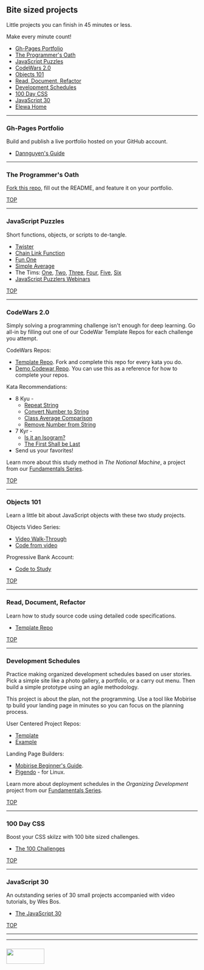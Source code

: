 ## Bite sized projects 

Little projects you can finish in 45 minutes or less.

Make every minute count!

* [Gh-Pages Portfolio](#gh-pages-portfolio)
* [The Programmer's Oath](#the-programmers-oath)
* [JavaScript Puzzles](#javascript-puzzles)
* [CodeWars 2.0](#codewars-2-0)
* [Objects 101](#objects-101)
* [Read, Document, Refactor](#read-document-refactor)
* [Development Schedules](#development-schedules)
* [100 Day CSS](#100-day-css)
* [JavaScript 30](#javascript-30)
* [Elewa Home](https://elewa-academy.github.io)

___

### Gh-Pages Portfolio

Build and publish a live portfolio hosted on your GitHub account.

* [Dannguyen's Guide](https://dannguyen.github.io/github-for-portfolios/)


___

### The Programmer's Oath

[Fork this repo](https://github.com/elewa-academy/programmers-oath-template), fill out the README, and feature it on your portfolio.


[TOP](#bite-sized-projects)

___

### JavaScript Puzzles

Short functions, objects, or scripts to de-tangle.

* [Twister](./javascript-puzzles/twister.md)
* [Chain Link Function](./javascript-puzzles/chain-link-function.md)
* [Fun One](./javascript-puzzles/fun-one.md)
* [Simple Average](./javascript-puzzles/simple-average.md)
* The Tims: [One](./javascript-puzzles/tim-1.md), [Two](./javascript-puzzles/tim-2.md), [Three](./javascript-puzzles/tim-3.md), [Four](./javascript-puzzles/tim-4.md), [Five](./javascript-puzzles/tim-5.md), [Six](./javascript-puzzles/tim-6.md)
* [JavaScript Puzzlers Webinars](http://blogs.adobe.com/charles/2013/05/javascript-puzzlers-puzzles-that-make-you-think-presented-at-adobe-max-2013.html)

[TOP](#bite-sized-projects)

___

### CodeWars 2.0

Simply solving a programming challenge isn't enough for deep learning.  Go all-in by filling out one of our CodeWar Template Repos for each challenge you attempt.

CodeWars Repos:
* [Template Repo](https://github.com/elewa-academy/exercise-template-repo).  Fork and complete this repo for every kata you do. 
* [Demo Codewar Repo](https://github.com/elewa-student/String-Reverser).  You can use this as a reference for how to complete your repos.

Kata Recommendations:
* 8 Kyu - 
    * [Repeat String](https://www.codewars.com/kata/string-repeat/train/javascript)
    * [Convert Number to String](https://www.codewars.com/kata/convert-a-number-to-a-string/train/javascript)
    * [Class Average Comparison](https://www.codewars.com/kata/how-good-are-you-really/train/javascript)
    * [Remove Number from String](https://www.codewars.com/kata/string-cleaning)
* 7 Kyr - 
    * [Is it an Isogram?](https://www.codewars.com/kata/54ba84be607a92aa900000f1)
    * [The First Shall be Last](https://www.codewars.com/kata/scrolling-text)
* Send us your favorites!

Learn more about this study method in _The Notional Machine_, a project from our [Fundamentals Series](https://elewa-academy.github.io/Fundamentals/).


[TOP](#bite-sized-projects)

___

### Objects 101

Learn a little bit about JavaScript objects with these two study projects.

Objects Video Series:
* [Video Walk-Through](https://www.youtube.com/watch?v=f-aKxXt8Y0A)
* [Code from video](https://github.com/elewa-academy/General-Resources/tree/master/javascript/object-video-code)

Progressive Bank Account:
* [Code to Study](https://github.com/elewa-academy/General-Resources/tree/master/javascript/using-js/objects)


[TOP](#bite-sized-projects)

___

### Read, Document, Refactor

Learn how to study source code using detailed code specifications.

* [Template Repo](https://github.com/elewa-academy/studying-with-specs/tree/master)


[TOP](#bit-sized-projects)

___

### Development Schedules

Practice making organized development schedules based on user stories.  Pick a simple site like a photo gallery, a portfolio, or a carry out menu.  Then build a simple prototype using an agile methodology.

This project is about the plan, not the programming. Use a tool like Mobirise tp build your landing page in minutes so you can focus on the planning process.

User Centered Project Repos:
* [Template](https://github.com/elewa-academy/User-Centered-Template/)
* [Example](https://github.com/elewa-student/User-Centered-Development)

Landing Page Builders:
* [Mobirise Beginner's Guide](https://mobirise.com/help/easy-website-builder-mobirise-beginner-guide-163.html).  
* [Pigendo](https://pingendo.com) - for Linux. 

Learn more about deployment schedules in the _Organizing Development_ project from our [Fundamentals Series](https://elewa-academy.github.io/Fundamentals/).

[TOP](#bite-sized-projects)

___

### 100 Day CSS

Boost your CSS skilzz with 100 bite sized challenges.

* [The 100 Challenges](https://100dayscss.com)


[TOP](#bite-sized-projects)

___

### JavaScript 30

An outstanding series of 30 small projects accompanied with video tutorials, by Wes Bos.

* [The JavaScript 30](http://javascript30.com)

[TOP](#bite-sized-projects)

___
___
### <a href="http://elewa.education/blog" target="_blank"><img src="https://user-images.githubusercontent.com/18554853/34921062-506450ae-f97d-11e7-875f-6feeb26ad72d.png" width="100" height="40"/></a>
